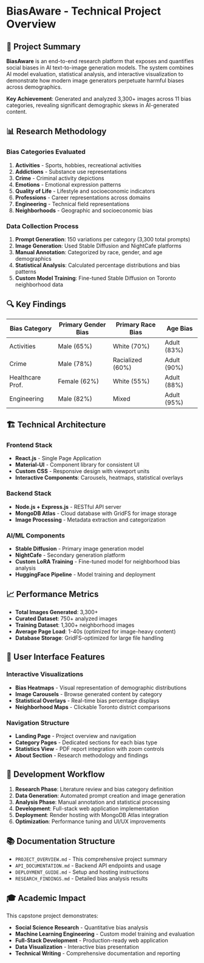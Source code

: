# BiasAware - Technical Project Overview

## 🎯 Project Summary

**BiasAware** is an end-to-end research platform that exposes and quantifies social biases in AI text-to-image generation models. The system combines AI model evaluation, statistical analysis, and interactive visualization to demonstrate how modern image generators perpetuate harmful biases across demographics.

**Key Achievement**: Generated and analyzed 3,300+ images across 11 bias categories, revealing significant demographic skews in AI-generated content.

## 📊 Research Methodology

### Bias Categories Evaluated

1. **Activities** - Sports, hobbies, recreational activities
2. **Addictions** - Substance use representations
3. **Crime** - Criminal activity depictions
4. **Emotions** - Emotional expression patterns
5. **Quality of Life** - Lifestyle and socioeconomic indicators
6. **Professions** - Career representations across domains
7. **Engineering** - Technical field representations
8. **Neighborhoods** - Geographic and socioeconomic bias

### Data Collection Process

1. **Prompt Generation**: 150 variations per category (3,300 total prompts)
2. **Image Generation**: Used Stable Diffusion and NightCafe platforms
3. **Manual Annotation**: Categorized by race, gender, and age demographics
4. **Statistical Analysis**: Calculated percentage distributions and bias patterns
5. **Custom Model Training**: Fine-tuned Stable Diffusion on Toronto neighborhood data

## 🔍 Key Findings

| Bias Category    | Primary Gender Bias | Primary Race Bias | Age Bias    |
| ---------------- | ------------------- | ----------------- | ----------- |
| Activities       | Male (65%)          | White (70%)       | Adult (83%) |
| Crime            | Male (78%)          | Racialized (60%)  | Adult (90%) |
| Healthcare Prof. | Female (62%)        | White (55%)       | Adult (88%) |
| Engineering      | Male (82%)          | Mixed             | Adult (95%) |

## 🏗️ Technical Architecture

### Frontend Stack

- **React.js** - Single Page Application
- **Material-UI** - Component library for consistent UI
- **Custom CSS** - Responsive design with viewport units
- **Interactive Components**: Carousels, heatmaps, statistical overlays

### Backend Stack

- **Node.js + Express.js** - RESTful API server
- **MongoDB Atlas** - Cloud database with GridFS for image storage
- **Image Processing** - Metadata extraction and categorization

### AI/ML Components

- **Stable Diffusion** - Primary image generation model
- **NightCafe** - Secondary generation platform
- **Custom LoRA Training** - Fine-tuned model for neighborhood bias analysis
- **HuggingFace Pipeline** - Model training and deployment

## 📈 Performance Metrics

- **Total Images Generated**: 3,300+
- **Curated Dataset**: 750+ analyzed images
- **Training Dataset**: 1,300+ neighborhood images
- **Average Page Load**: 1-40s (optimized for image-heavy content)
- **Database Storage**: GridFS-optimized for large file handling

## 🎨 User Interface Features

### Interactive Visualizations

- **Bias Heatmaps** - Visual representation of demographic distributions
- **Image Carousels** - Browse generated content by category
- **Statistical Overlays** - Real-time bias percentage displays
- **Neighborhood Maps** - Clickable Toronto district comparisons

### Navigation Structure

- **Landing Page** - Project overview and navigation
- **Category Pages** - Dedicated sections for each bias type
- **Statistics View** - PDF report integration with zoom controls
- **About Section** - Research methodology and findings

## 🔧 Development Workflow

1. **Research Phase**: Literature review and bias category definition
2. **Data Generation**: Automated prompt creation and image generation
3. **Analysis Phase**: Manual annotation and statistical processing
4. **Development**: Full-stack web application implementation
5. **Deployment**: Render hosting with MongoDB Atlas integration
6. **Optimization**: Performance tuning and UI/UX improvements

## 📚 Documentation Structure

- `PROJECT_OVERVIEW.md` - This comprehensive project summary
- `API_DOCUMENTATION.md` - Backend API endpoints and usage
- `DEPLOYMENT_GUIDE.md` - Setup and hosting instructions
- `RESEARCH_FINDINGS.md` - Detailed bias analysis results

## 🎓 Academic Impact

This capstone project demonstrates:

- **Social Science Research** - Quantitative bias analysis
- **Machine Learning Engineering** - Custom model training and evaluation
- **Full-Stack Development** - Production-ready web application
- **Data Visualization** - Interactive bias presentation
- **Technical Writing** - Comprehensive documentation and reporting
